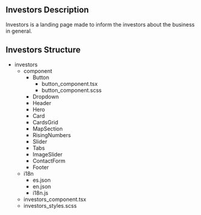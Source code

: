 ## Investors Description

Investors is a landing page made to inform the investors about the business in general.

## Investors Structure

- investors
  - component
    - Button
      - button_component.tsx
      - button_component.scss
    - Dropdown
    - Header
    - Hero
    - Card
    - CardsGrid
    - MapSection
    - RisingNumbers
    - Slider
    - Tabs
    - ImageSlider
    - ContactForm
    - Footer
  - i18n
    - es.json
    - en.json
    - i18n.js
  - investors_component.tsx
  - investors_styles.scss

